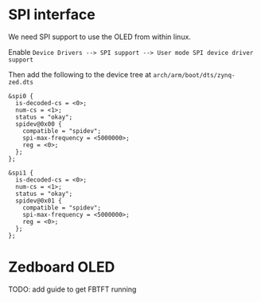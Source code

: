 # SPI interface
We need SPI support to use the OLED from within linux.

Enable `Device Drivers --> SPI support --> User mode SPI device driver support`

Then add the following to the device tree at
`arch/arm/boot/dts/zynq-zed.dts`

```
&spi0 {
  is-decoded-cs = <0>;
  num-cs = <1>;
  status = "okay";
  spidev@0x00 {
    compatible = "spidev";
    spi-max-frequency = <5000000>;
    reg = <0>;
  };
};

&spi1 {
  is-decoded-cs = <0>;
  num-cs = <1>;
  status = "okay";
  spidev@0x01 {
    compatible = "spidev";
    spi-max-frequency = <5000000>;
    reg = <0>;
  };
};
```

# Zedboard OLED
TODO: add guide to get FBTFT running
